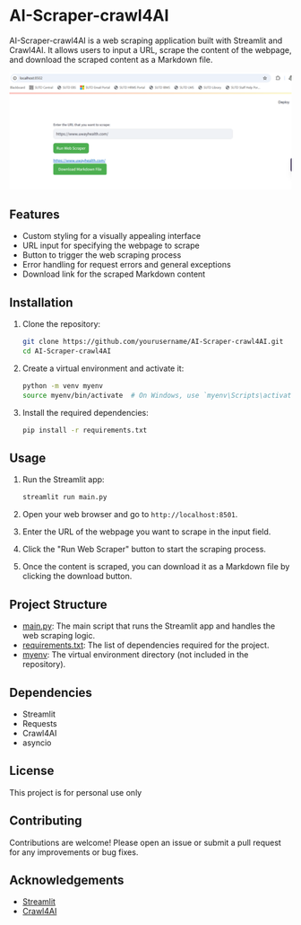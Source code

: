 # AI-Scraper-crawl4AI

AI-Scraper-crawl4AI is a web scraping application built with Streamlit and Crawl4AI. It allows users to input a URL, scrape the content of the webpage, and download the scraped content as a Markdown file.

 <img src="crawl4AI.png" alt="Application Screenshot" width="600"/>

## Features

- Custom styling for a visually appealing interface
- URL input for specifying the webpage to scrape
- Button to trigger the web scraping process
- Error handling for request errors and general exceptions
- Download link for the scraped Markdown content

## Installation

1. Clone the repository:

   ```sh
   git clone https://github.com/yourusername/AI-Scraper-crawl4AI.git
   cd AI-Scraper-crawl4AI
   ```

2. Create a virtual environment and activate it:

   ```sh
   python -m venv myenv
   source myenv/bin/activate  # On Windows, use `myenv\Scripts\activate`
   ```

3. Install the required dependencies:
   ```sh
   pip install -r requirements.txt
   ```

## Usage

1. Run the Streamlit app:

   ```sh
   streamlit run main.py
   ```

2. Open your web browser and go to `http://localhost:8501`.

3. Enter the URL of the webpage you want to scrape in the input field.

4. Click the "Run Web Scraper" button to start the scraping process.

5. Once the content is scraped, you can download it as a Markdown file by clicking the download button.

## Project Structure

- [main.py](http://_vscodecontentref_/0): The main script that runs the Streamlit app and handles the web scraping logic.
- [requirements.txt](http://_vscodecontentref_/1): The list of dependencies required for the project.
- [myenv](http://_vscodecontentref_/2): The virtual environment directory (not included in the repository).

## Dependencies

- Streamlit
- Requests
- Crawl4AI
- asyncio

## License

This project is for personal use only

## Contributing

Contributions are welcome! Please open an issue or submit a pull request for any improvements or bug fixes.

## Acknowledgements

- [Streamlit](https://streamlit.io/)
- [Crawl4AI](https://github.com/yourusername/crawl4AI)
